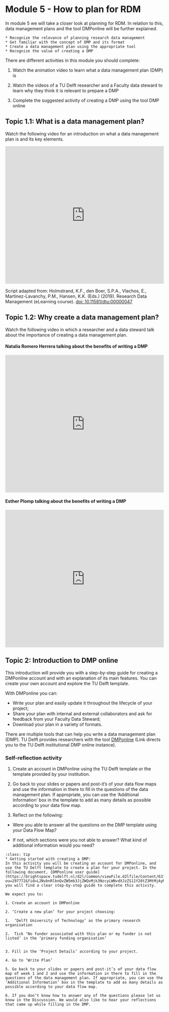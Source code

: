 # Module 5 - How to plan for RDM

In module 5 we will take a closer look at planning for RDM. In relation to this, data management plans and the tool DMPonline will be further explained. 

```{admonition} At the end of this module you should be able to:
* Recognize the relevance of planning research data management   
* Get familiar with the concept of DMP and its format 
* Create a data management plan using the appropriate tool 
* Recognize the value of creating a DMP
```

There are different activities in this module you should complete:
1.  Watch the animation video to learn what a data management plan (DMP) is
    
2.  Watch the videos of a TU Delft researcher and a Faculty data steward to learn why they think it is relevant to prepare a DMP
    
3.  Complete the suggested activity of creating a DMP using the tool DMP online
    

## Topic 1.1: What is a data management plan?

Watch the following video for an introduction on what a data management plan is and its key elements.

<iframe src="https://collegerama.tudelft.nl/Mediasite/Play/c6ee8e29b09240b98906266d7478b70a1d" aria-label="Module5" width="100%" height="437" frameborder="0" allowfullscreen="allowfullscreen" allow="autoplay *; geolocation *; microphone *; camera *; midi *; encrypted-media *"></iframe><script src="https://tudelft.h5p.com/js/h5p-resizer.js" charset="UTF-8"></script>

Script adapted from: Holmstrand, K.F., den Boer, S.P.A., Vlachos, E., Martínez-Lavanchy, P.M., Hansen, K.K. (Eds.) (2019). Research Data Management (eLearning course). [doi: 10.11581/dtu:00000047](https://vidensportal.deic.dk/en/RDMELearn)

## Topic 1.2: Why create a data management plan?

Watch the following video in which a researcher and a data steward talk about the importance of creating a data management plan.

#### Natalia Romero Herrera talking about the benefits of writing a DMP

<iframe src="https://collegerama.tudelft.nl/Mediasite/Play/742f79c576fd4493a302376d2f72675c1d" aria-label="Module5" width="100%" height="437" frameborder="0" allowfullscreen="allowfullscreen" allow="autoplay *; geolocation *; microphone *; camera *; midi *; encrypted-media *"></iframe><script src="https://tudelft.h5p.com/js/h5p-resizer.js" charset="UTF-8"></script>

#### Esther Plomp talking about the benefits of writing a DMP

<iframe src="https://collegerama.tudelft.nl/Mediasite/Play/5cd7a7217c7f4e9b986d8e05909271471d" aria-label="Module3" width="100%" height="437" frameborder="0" allowfullscreen="allowfullscreen" allow="autoplay *; geolocation *; microphone *; camera *; midi *; encrypted-media *"></iframe><script src="https://tudelft.h5p.com/js/h5p-resizer.js" charset="UTF-8"></script>

## Topic 2: Introduction to DMP online

This introduction will provide you with a step-by-step guide for creating a DMPonline account and with an explanation of its main features. You can create your own account and explore the TU Delft template.

With DMPonline you can:

-   Write your plan and easily update it throughout the lifecycle of your project;
-   Share your plan with internal and external collaborators and ask for feedback from your Faculty Data Steward;
-   Download your plan in a variety of formats.
    
There are multiple tools that can help you write a data management plan (DMP). TU Delft provides researchers with the tool [DMPonline](https://dmponline.tudelft.nl/?perform_check=false) (Link directs you to the TU Delft institutional DMP online instance).

### Self-reflection activity

1.  Create an account in DMPonline using the TU Delft template or the template provided by your institution.
    
2.  Go back to your slides or papers and post-it’s of your data flow maps and use the information in there to fill in the questions of the data management plan. If appropriate, you can use the ‘Additional Information’ box in the template to add as many details as possible according to your data flow map.

3.  Reflect on the following:

-   Were you able to answer all the questions on the DMP template using your Data Flow Map?
    
-   If not, which sections were you not able to answer? What kind of additional information would you need?

```{admonition} Activity
:class: tip
* Getting started with creating a DMP:
In this activity you will be creating an account for DMPonline, and use the TU Delft template to create a plan for your project. In the following document, [DMPonline user guide](https://brightspace.tudelft.nl/d2l/common/viewFile.d2lfile/Content/637384388228502429/DMPonline%20user%20guide_Jan.2020.pdf?ou=297772&fid=L2NvbnRlbnQvZW5mb3JjZWQvMjk3NzcyLWNvdXJzZS11Y28tZ3MtMjAyMC1yNGExLTAxL0RNUG9ubGluZSB1c2VyIGd1aWRlX0phbi4yMDIwLnBkZg), you will find a clear step-by-step guide to complete this activity. 

We expect you to:

1. Create an account in DMPonline

2. ‘Create a new plan’ for your project choosing:

1.  ‘Delft University of Technology’ as the primary research organisation
    
2.  Tick ‘No funder associated with this plan or my funder is not listed’ in the ‘primary funding organisation’
    

3. Fill in the ‘Project Details’ according to your project.

4. Go to ‘Write Plan’

5. Go back to your slides or papers and post-it’s of your data flow map of week 1 and 2 and use the information in there to fill in the questions of the data management plan. If appropriate, you can use the ‘Additional Information’ box in the template to add as many details as possible according to your data flow map.

6. If you don’t know how to answer any of the questions please let us know in the Discussion. We would also like to hear your reflections that came up while filling in the DMP.
```